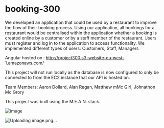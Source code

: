 # booking-300
We developed an application that could be used by a  restaurant to improve the flow of their booking process. 
Using our application, all bookings for a restaurant would be centralised within the application whether a booking is created online by a customer or by a staff member of the restaurant. 
Users must register and log in to the application to access functionality. 
We implemented different types of users: Customers, Staff, Managers


Angular hosted on : http://project300.s3-website-eu-west-1.amazonaws.com/


This project will not run locally as the database is now configured to only be connected to from the EC2 instance that our API is hosted on.

Team Members: Aaron Dollard, Alan Regan, Matthew mMc Girl, Johnathon Mc Grory

This project was built using the M.E.A.N. stack. 

![image](https://user-images.githubusercontent.com/47417670/111818389-06e5c600-88d7-11eb-92bd-6f6bc9492bf8.png)

![Uploading image.png…]()

